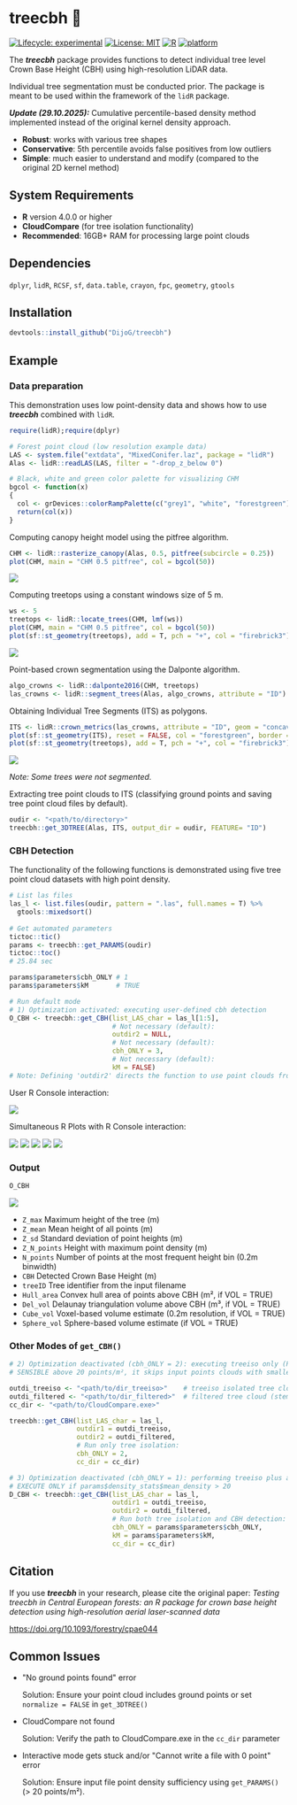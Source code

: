 # treecbh 🌳

[![Lifecycle: experimental](https://img.shields.io/badge/lifecycle-experimental-orange.svg)](https://lifecycle.r-lib.org/articles/stages.html#experimental)
[![License: MIT](https://img.shields.io/badge/License-MIT-yellow.svg)](https://opensource.org/licenses/MIT)
[![R](https://img.shields.io/badge/R-%3E%3D%204.0.0-blue.svg)](https://www.r-project.org/)
[![platform](https://img.shields.io/badge/platform-Windows%20%7C%20Linux%20%7C%20macOS-lightgrey.svg)]()

The ***treecbh*** package provides functions to detect individual tree level Crown Base Height (CBH) using high-resolution LiDAR data. 

Individual tree segmentation must be conducted prior. The package is meant to be used within the framework of the `lidR` package. 

***Update (29.10.2025):*** Cumulative percentile-based density method implemented instead of the original kernel density approach.

 - **Robust**: works with various tree shapes
 - **Conservative**: 5th percentile avoids false positives from low outliers
 - **Simple**: much easier to understand and modify (compared to the original 2D kernel method)

## System Requirements

- **R** version 4.0.0 or higher
- **CloudCompare** (for tree isolation functionality)
- **Recommended**: 16GB+ RAM for processing large point clouds

## Dependencies

`dplyr`, `lidR`, `RCSF`, `sf`, `data.table`, `crayon`, `fpc`, `geometry`, `gtools`

## Installation

```r
devtools::install_github("DijoG/treecbh")
```
## Example

### Data preparation

This demonstration uses low point-density data and shows how to use ***treecbh*** combined with `lidR`.

```r
require(lidR);require(dplyr)

# Forest point cloud (low resolution example data)
LAS <- system.file("extdata", "MixedConifer.laz", package = "lidR")
Alas <- lidR::readLAS(LAS, filter = "-drop_z_below 0") 

# Black, white and green color palette for visualizing CHM
bgcol <- function(x)
{
  col <- grDevices::colorRampPalette(c("grey1", "white", "forestgreen"))
  return(col(x))
}
```
Computing canopy height model using the pitfree algorithm.
```r
CHM <- lidR::rasterize_canopy(Alas, 0.5, pitfree(subcircle = 0.25))
plot(CHM, main = "CHM 0.5 pitfree", col = bgcol(50))
```
<img align="bottom" src="https://raw.githubusercontent.com/DijoG/storage/main/README/01_chm_pitfree.png">

Computing treetops using a constant windows size of 5 m.
```r
ws <- 5
treetops <- lidR::locate_trees(CHM, lmf(ws))
plot(CHM, main = "CHM 0.5 pitfree", col = bgcol(50))
plot(sf::st_geometry(treetops), add = T, pch = "+", col = "firebrick3")
```
<img align="bottom" src="https://raw.githubusercontent.com/DijoG/storage/main/README/02_chm_pitfree_treetops.png">

Point-based crown segmentation using the Dalponte algorithm.
```r
algo_crowns <- lidR::dalponte2016(CHM, treetops)
las_crowns <- lidR::segment_trees(Alas, algo_crowns, attribute = "ID")
```
Obtaining Individual Tree Segments (ITS) as polygons.
```r
ITS <- lidR::crown_metrics(las_crowns, attribute = "ID", geom = "concave", func = NULL)
plot(sf::st_geometry(ITS), reset = FALSE, col = "forestgreen", border = "grey80")
plot(sf::st_geometry(treetops), add = T, pch = "+", col = "firebrick3")
```
<img align="bottom" src="https://raw.githubusercontent.com/DijoG/storage/main/README/03_its_treetops.png">

*Note: Some trees were not segmented.*

Extracting tree point clouds to ITS (classifying ground points and saving tree point cloud files by default).
```r
oudir <- "<path/to/directory>"
treecbh::get_3DTREE(Alas, ITS, output_dir = oudir, FEATURE= "ID")
```

### CBH Detection 

The functionality of the following functions is demonstrated using five tree point cloud datasets with high point density.

```r
# List las files
las_l <- list.files(oudir, pattern = ".las", full.names = T) %>%
  gtools::mixedsort()
  
# Get automated parameters
tictoc::tic()
params <- treecbh::get_PARAMS(oudir)
tictoc::toc()
# 25.84 sec

params$parameters$cbh_ONLY # 1
params$parameters$kM       # TRUE

# Run default mode
# 1) Optimization activated: executing user-defined cbh detection 
O_CBH <- treecbh::get_CBH(list_LAS_char = las_l[1:5],
                          # Not necessary (default):
                          outdir2 = NULL,
                          # Not necessary (default):
                          cbh_ONLY = 3,
                          # Not necessary (default):
                          kM = FALSE)
# Note: Defining 'outdir2' directs the function to use point clouds from that directory for CBH detection.
```
User R Console interaction:

<img align="bottom" src="https://raw.githubusercontent.com/DijoG/storage/main/README/treecbh_UIAC.png">

Simultaneous R Plots with R Console interaction:

<img align="bottom" src="https://raw.githubusercontent.com/DijoG/storage/main/README/treecbh_UI01.png">
<img align="bottom" src="https://raw.githubusercontent.com/DijoG/storage/main/README/treecbh_UI02.png">
<img align="bottom" src="https://raw.githubusercontent.com/DijoG/storage/main/README/treecbh_UI03.png">
<img align="bottom" src="https://raw.githubusercontent.com/DijoG/storage/main/README/treecbh_UI04.png">
<img align="bottom" src="https://raw.githubusercontent.com/DijoG/storage/main/README/treecbh_UI05.png">

### Output
```r
O_CBH
```
<img align="bottom" src="https://raw.githubusercontent.com/DijoG/storage/main/README/treecbh_OUTPUT.png">

  - `Z_max`	Maximum height of the tree (m)
  - `Z_mean` Mean height of all points (m)
  - `Z_sd` Standard deviation of point heights (m)
  - `Z_N_points` Height with maximum point density (m)
  - `N_points` Number of points at the most frequent height bin (0.2m binwidth)
  - `CBH`	Detected Crown Base Height (m)
  - `treeID` Tree identifier from the input filename
  - `Hull_area`	Convex hull area of points above CBH (m², if VOL = TRUE)
  - `Del_vol`	Delaunay triangulation volume above CBH (m³, if VOL = TRUE)
  - `Cube_vol` Voxel-based volume estimate (0.2m resolution, if VOL = TRUE)
  - `Sphere_vol` Sphere-based volume estimate (if VOL = TRUE)

### Other Modes of `get_CBH()`
```r
# 2) Optimization deactivated (cbh_ONLY = 2): executing treeiso only (PRE-PROCESSING step!) 
# SENSIBLE above 20 points/m², it skips input points clouds with smaller than 20 points/point cloud (4-7 points/m²)

outdi_treeiso <- "<path/to/dir_treeiso>"    # treeiso isolated tree cloud
outdi_filtered <- "<path/to/dir_filtered>"  # filtered tree cloud (stem plus first leaved branch)
cc_dir <- "<path/to/CloudCompare.exe>"      

treecbh::get_CBH(list_LAS_char = las_l,
                 outdir1 = outdi_treeiso,
                 outdir2 = outdi_filtered,
                 # Run only tree isolation:
                 cbh_ONLY = 2,
                 cc_dir = cc_dir)

# 3) Optimization deactivated (cbh_ONLY = 1): performing treeiso plus automatic CBH detection
# EXECUTE ONLY if params$density_stats$mean_density > 20
D_CBH <- treecbh::get_CBH(list_LAS_char = las_l,
                          outdir1 = outdi_treeiso,
                          outdir2 = outdi_filtered,
                          # Run both tree isolation and CBH detection:
                          cbh_ONLY = params$parameters$cbh_ONLY,
                          kM = params$parameters$kM,
                          cc_dir = cc_dir)
```
## Citation
If you use ***treecbh*** in your research, please cite the original paper:
*Testing treecbh in Central European forests: an R package for crown base height detection using high-resolution aerial laser-scanned data*

https://doi.org/10.1093/forestry/cpae044

## Common Issues

  - "No ground points found" error

    Solution: Ensure your point cloud includes ground points or set `normalize = FALSE` in `get_3DTREE()`

  - CloudCompare not found

    Solution: Verify the path to CloudCompare.exe in the `cc_dir` parameter

  - Interactive mode gets stuck and/or "Cannot write a file with 0 point" error

    Solution: Ensure input file point density sufficiency using `get_PARAMS()` (> 20 points/m²).
    

